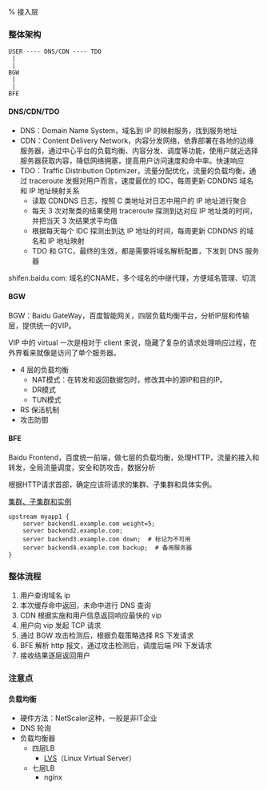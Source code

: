 % 接入层

### 整体架构

```
USER ---- DNS/CDN ---- TDO
 |
 |
BGW
 |
 |
BFE
```

#### DNS/CDN/TDO

- DNS：Domain Name System，域名到 IP 的映射服务，找到服务地址
- CDN：Content Delivery Network，内容分发网络，依靠部署在各地的边缘服务器，通过中心平台的负载均衡、内容分发、调度等功能，使用户就近选择服务器获取内容，降低网络拥塞，提高用户访问速度和命中率。快速响应
- TDO：Traffic Distribution Optimizer，流量分配优化，流量的负载均衡，通过 traceroute 发掘对用户而言，速度最优的 IDC，每周更新 CDNDNS 域名和 IP 地址映射关系
    - 读取 CDNDNS 日志，按照 C 类地址对日志中用户的 IP 地址进行聚合
    - 每天 3 次对聚类的结果使用 traceroute 探测到达对应 IP 地址类的时间，并把当天 3 次结果求平均值
    - 根据每天每个 IDC 探测出到达 IP 地址的时间，每周更新 CDNDNS 的域名和 IP 地址映射
    - TDO 和 GTC，最终的生效，都是需要将域名解析配置，下发到 DNS 服务器

shifen.baidu.com: 域名的CNAME，多个域名的中继代理，方便域名管理、切流

#### BGW

BGW：Baidu GateWay，百度智能网关，四层负载均衡平台，分析IP层和传输层，提供统一的VIP。

VIP 中的 virtual 一次是相对于 client 来说，隐藏了复杂的请求处理响应过程，在外界看来就像是访问了单个服务器。

- 4 层的负载均衡
    - NAT模式：在转发和返回数据包时，修改其中的源IP和目的IP。
    - DR模式
    - TUN模式
- RS 保活机制
- 攻击防御

#### BFE

Baidu Frontend，百度统一前端，做七层的负载均衡，处理HTTP，流量的接入和转发，全局流量调度，安全和防攻击，数据分析

根据HTTP请求首部，确定应该将请求的集群、子集群和具体实例。

[集群、子集群和实例](/Computer/baidu_intra/concepts.md#集群)

```
upstream myapp1 {
    server backend1.example.com weight=5;
    server backend2.example.com;
    server backend3.example.com down;  # 标记为不可用
    server backend4.example.com backup;  # 备用服务器
}
```

### 整体流程

1. 用户查询域名 ip
2. 本次缓存命中返回，未命中进行 DNS 查询
3. CDN 根据实施和用户信息返回响应最快的 vip
4. 用户向 vip 发起 TCP 请求
5. 通过 BGW 攻击检测后，根据负载策略选择 RS 下发请求
6. BFE 解析 http 报文，通过攻击检测后，调度后端 PR 下发请求
7. 接收结果逐层返回用户

### 注意点

#### 负载均衡

- 硬件方法：NetScaler这种，一般是非IT企业
- DNS 轮询
- 负载均衡器
    - 四层LB
        - [LVS](https://www.alibabacloud.com/blog/load-balancing---linux-virtual-server-lvs-and-its-forwarding-modes_595724)（Linux Virtual Server）
    - 七层LB
        - nginx
